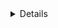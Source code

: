 <details class="mf-entity-entry">
<mf-entity-summary icon="buildings/chemical-stager/chemical-stager-icon.png">Chemical stager</mf-entity-summary>

![Preview](chemical-stager/chemical-stager-preview.png)

<table>
    <tr>
        <th>Default name</th>
        <td>"chemical-stager"</td>
    </tr>
    <tr>
        <th>Default type</th>
        <td>"assembling-machine"</td>
    </tr>
    <tr>
        <th>Size</th>
        <td>6x6</td>
    </tr>
    <tr>
        <th>Frozen graphics</th>
        <td>no</td>
    </tr>
    <tr>
        <th>Sounds</th>
        <td>no</td>
    </tr>
    <tr>
        <th>Credits</th>
        <td><a href="https://www.figma.com/proto/y1IQG08ZG2jIeJ5sTyF4MP/Factorio-Buildings" target="_blank">Hurricane</a></td>
    </tr>
    <tr>
        <th>License</th>
        <td><a href="https://creativecommons.org/licenses/by/4.0/" target="_blank">CC BY</a></td>
    </tr>
    <tr>
        <th>API</th>
        <td><a href="https://github.com/SimonBrodtmann/mod-framework/blob/main/mf-buildings/code/ChemicalStager.lua" target="_blank">/mf-buildings/code/ChemicalStager.lua</a></td>
    </tr>
</table>

### Minimal example

```lua
local ChemicalStagerFactory = require(MF.buildings .. "ChemicalStager")
local ChemicalStager = ChemicalStagerFactory()

ChemicalStager.EntityBuilder:new():apply()

ChemicalStager.ItemBuilder:new():apply()

ChemicalStager.RecipeBuilder:new()
    :ingredients({
        { type = "item", name = "iron-plate", amount = 100 }
    })
    :apply()

ChemicalStager.TechnologyBuilder:new()
    :prerequisites({ "automation-science-pack" })
    :count(500)
    :ingredients({ { "automation-science-pack", 1 } })
    :time(60)
    :apply()
```

### Usage example

```lua
local ChemicalStagerFactory = require(MF.buildings .. "ChemicalStager")
local ChemicalStager = ChemicalStagerFactory()

ChemicalStager.EntityBuilder:new()
    :allowProductivity(true)
    :pipes()
    :apply({
        crafting_categories = table.deepcopy(data.raw["assembling-machine"]["chemical-plant"].crafting_categories)
    })

ChemicalStager.ItemBuilder:new():apply()

ChemicalStager.RecipeBuilder:new()
    :ingredients({
        { type = "item", name = "iron-plate", amount = 100 }
    })
    :apply()

ChemicalStager.TechnologyBuilder:new()
    :prerequisites({ "automation-science-pack" })
    :count(500)
    :ingredients({ { "automation-science-pack", 1 } })
    :time(60)
    :apply()
```

</details>